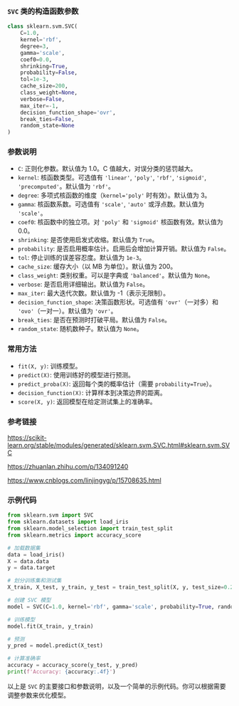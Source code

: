 ### `SVC` 类的构造函数参数

```python
class sklearn.svm.SVC(
    C=1.0,
    kernel='rbf',
    degree=3,
    gamma='scale',
    coef0=0.0,
    shrinking=True,
    probability=False,
    tol=1e-3,
    cache_size=200,
    class_weight=None,
    verbose=False,
    max_iter=-1,
    decision_function_shape='ovr',
    break_ties=False,
    random_state=None
)
```

### 参数说明

- `C`: 正则化参数。默认值为 1.0。C 值越大，对误分类的惩罚越大。
- `kernel`: 核函数类型。可选值有 `'linear'`, `'poly'`, `'rbf'`, `'sigmoid'`, `'precomputed'`。默认值为 `'rbf'`。
- `degree`: 多项式核函数的维度（`kernel='poly'` 时有效）。默认值为 3。
- `gamma`: 核函数系数。可选值有 `'scale'`, `'auto'` 或浮点数。默认值为 `'scale'`。
- `coef0`: 核函数中的独立项。对 `'poly'` 和 `'sigmoid'` 核函数有效。默认值为 0.0。
- `shrinking`: 是否使用启发式收缩。默认值为 `True`。
- `probability`: 是否启用概率估计。启用后会增加计算开销。默认值为 `False`。
- `tol`: 停止训练的误差容忍度。默认值为 `1e-3`。
- `cache_size`: 缓存大小（以 MB 为单位）。默认值为 200。
- `class_weight`: 类别权重。可以是字典或 `'balanced'`。默认值为 `None`。
- `verbose`: 是否启用详细输出。默认值为 `False`。
- `max_iter`: 最大迭代次数。默认值为 -1（表示无限制）。
- `decision_function_shape`: 决策函数形状。可选值有 `'ovr'`（一对多）和 `'ovo'`（一对一）。默认值为 `'ovr'`。
- `break_ties`: 是否在预测时打破平局。默认值为 `False`。
- `random_state`: 随机数种子。默认值为 `None`。

### 常用方法

- `fit(X, y)`: 训练模型。
- `predict(X)`: 使用训练好的模型进行预测。
- `predict_proba(X)`: 返回每个类的概率估计（需要 `probability=True`）。
- `decision_function(X)`: 计算样本到决策边界的距离。
- `score(X, y)`: 返回模型在给定测试集上的准确率。

### 参考链接

https://scikit-learn.org/stable/modules/generated/sklearn.svm.SVC.html#sklearn.svm.SVC

https://zhuanlan.zhihu.com/p/134091240

https://www.cnblogs.com/linjingyg/p/15708635.html

### 示例代码

```python
from sklearn.svm import SVC
from sklearn.datasets import load_iris
from sklearn.model_selection import train_test_split
from sklearn.metrics import accuracy_score

# 加载数据集
data = load_iris()
X = data.data
y = data.target

# 划分训练集和测试集
X_train, X_test, y_train, y_test = train_test_split(X, y, test_size=0.2, random_state=42)

# 创建 SVC 模型
model = SVC(C=1.0, kernel='rbf', gamma='scale', probability=True, random_state=42)

# 训练模型
model.fit(X_train, y_train)

# 预测
y_pred = model.predict(X_test)

# 计算准确率
accuracy = accuracy_score(y_test, y_pred)
print(f'Accuracy: {accuracy:.4f}')
```

以上是 `SVC` 的主要接口和参数说明，以及一个简单的示例代码。你可以根据需要调整参数来优化模型。